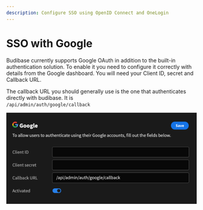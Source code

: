 ```yaml
---
description: Configure SSO using OpenID Connect and OneLogin
---
```


# SSO with Google

Budibase currently supports Google OAuth in addition to the built-in authentication solution. To enable it you need to configure it correctly with details from the Google dashboard. You will need your Client ID, secret and Callback URL.

The callback URL you should generally use is the one that authenticates directly with budibase. It is  
`/api/admin/auth/google/callback`

![](../../.gitbook/assets/google.png)

